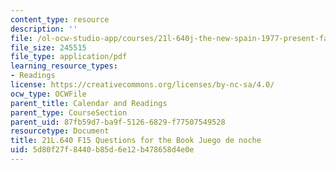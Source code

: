 ```yaml
---
content_type: resource
description: ''
file: /ol-ocw-studio-app/courses/21l-640j-the-new-spain-1977-present-fall-2015/5d80f27f8440b85d6e12b478658d4e0e_MIT21L_640JF15_Juego.pdf
file_size: 245515
file_type: application/pdf
learning_resource_types:
- Readings
license: https://creativecommons.org/licenses/by-nc-sa/4.0/
ocw_type: OCWFile
parent_title: Calendar and Readings
parent_type: CourseSection
parent_uid: 87fb59d7-ba9f-5126-6829-f77507549528
resourcetype: Document
title: 21L.640 F15 Questions for the Book Juego de noche
uid: 5d80f27f-8440-b85d-6e12-b478658d4e0e
---
```

